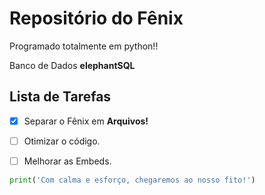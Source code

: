 # Repositório do Fênix

 Programado totalmente em python!! 
 
 Banco de Dados **elephantSQL**


 
## Lista de Tarefas 

 - [x] Separar o Fênix em __Arquivos!__

 - [ ] Otimizar o código.

 - [ ] Melhorar as Embeds.

```py
print('Com calma e esforço, chegaremos ao nosso fito!')
```




